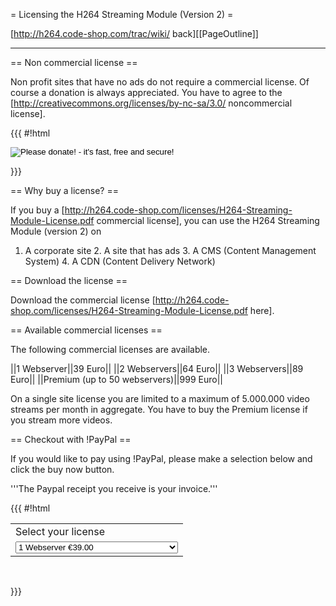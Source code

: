 = Licensing the H264 Streaming Module (Version 2) =

[http://h264.code-shop.com/trac/wiki/ back][[PageOutline]]

----

== Non commercial license ==

Non profit sites that have no ads do not require a commercial license. Of course
a donation is always appreciated. You have to agree to the
[http://creativecommons.org/licenses/by-nc-sa/3.0/ noncommercial license].

{{{ #!html <form name="_xclick" action="https://www.paypal.com/cgi-bin/webscr"
method="post"> <input type="hidden" name="cmd" value="_xclick"> <input
type="hidden" name="business" value="arjen@code-shop.com"> <input type="hidden"
name="item_name" value="H264 Streaming Module Donation"> <input type="hidden"
name="currency_code" value="EUR"> <input type="image"
src="http://www.paypal.com/en_US/i/btn/btn_donate_LG.gif" border="0"
name="submit" alt="Please donate! - it's fast, free and secure!"> </form> }}}

== Why buy a license? ==

If you buy a
[http://h264.code-shop.com/licenses/H264-Streaming-Module-License.pdf commercial
license], you can use the H264 Streaming Module (version 2) on

  1. A corporate site 2. A site that has ads 3. A CMS (Content Management
System) 4. A CDN (Content Delivery Network)

== Download the license ==

Download the commercial license
[http://h264.code-shop.com/licenses/H264-Streaming-Module-License.pdf here].

== Available commercial licenses ==

The following commercial licenses are available.

||1 Webserver||39 Euro|| ||2 Webservers||64 Euro|| ||3 Webservers||89 Euro||
||Premium (up to 50 webservers)||999 Euro||

On a single site license you are limited to a maximum of 5.000.000 video streams
per month in aggregate. You have to buy the Premium license if you stream more
videos.

== Checkout with !PayPal ==

If you would like to pay using !PayPal, please make a selection below and click
the buy now button. 

'''The Paypal receipt you receive is your invoice.'''

{{{ #!html <form action="https://www.paypal.com/cgi-bin/webscr" method="post">
<input type="hidden" name="cmd" value="_xclick"> <input type="hidden"
name="business" value="arjen@code-shop.com"> <input type="hidden" name="lc"
value="US"> <input type="hidden" name="item_name" value="License for H264
Streaming Module"> <input type="hidden" name="currency_code" value="EUR"> <input
type="hidden" name="bn" value="PP-BuyNowBF:btn_buynowCC_LG.gif:NonHostedGuest">
<table> <tr><td><input type="hidden" name="on0" value="Websites">Select your
license</td></tr><tr><td><select name="os0"> <option value="1 Webserver">1
Webserver €39.00 <option value="2 Webservers">2 Webservers €64.00 <option
value="3 Webservers">3 Webservers €89.00 <option value="Premium">Premium (up to
50 webservers) €999.00 </select> </td></tr> </table> <input type="hidden"
name="currency_code" value="EUR"> <input type="hidden" name="option_select0"
value="1 Webserver"> <input type="hidden" name="option_amount0" value="39.00">
<input type="hidden" name="option_select1" value="2 Webservers"> <input
type="hidden" name="option_amount1" value="64.00"> <input type="hidden"
name="option_select2" value="3 Webservers"> <input type="hidden"
name="option_amount2" value="89.00"> <input type="hidden" name="option_select3"
value="Premium"> <input type="hidden" name="option_amount3" value="999.00">
<input type="hidden" name="option_index" value="0"> <input type="image"
src="https://www.paypal.com/en_US/i/btn/btn_buynowCC_LG.gif" border="0"
name="submit" alt=""> <img alt="" border="0"
src="https://www.paypal.com/en_US/i/scr/pixel.gif" width="1" height="1"> </form>
}}}



